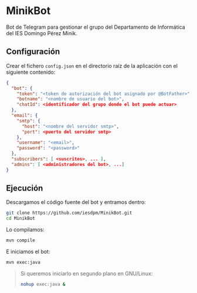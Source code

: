 # MinikBot
Bot de Telegram para gestionar el grupo del Departamento de Informática del IES Domingo Pérez Minik.

## Configuración

Crear el fichero `config.json` en el directorio raíz de la aplicación con el siguiente contenido:

```json
{
  "bot": {
    "token": "<token de autorización del bot asignado por @BotFather>",
    "botname": "<nombre de usuario del bot>",
    "chatId": <identificador del grupo donde el bot puede actuar>
  },
  "email": {
    "smtp": {
      "host": "<nombre del servidor smtp>",
      "port": <puerto del servidor smtp>
    },
    "username": "<email>",
    "password": "<password>"
  },
  "subscribers": [ <suscritos>, ... ],
  "admins": [ <administradores del bot>, ...]
}
```

## Ejecución

Descargamos el código fuente del bot y entramos dentro:

```bash
git clone https://github.com/iesdpm/MinikBot.git
cd MinikBot
```

Lo compilamos:

```java
mvn compile
```

E iniciamos el bot:

```bash
mvn exec:java
```

> Si queremos iniciarlo en segundo plano en GNU/Linux:
>
> ```bash
> nohup exec:java &
> ```